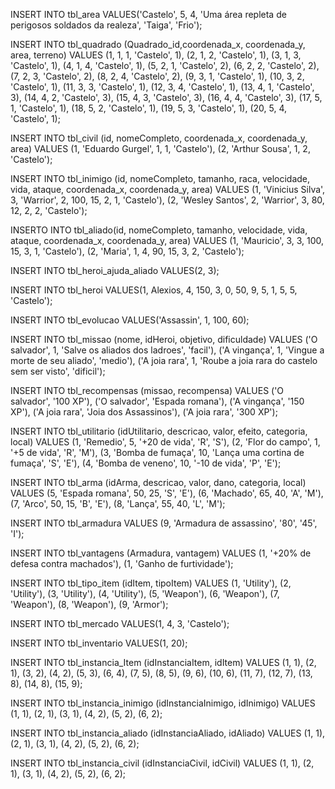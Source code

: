 
INSERT INTO tbl_area VALUES('Castelo', 5, 4, 'Uma área repleta de perigosos soldados da realeza', 'Taiga', 'Frio');

INSERT INTO tbl_quadrado (Quadrado_id,coordenada_x, coordenada_y, area, terreno) VALUES 
(1, 1, 1, 'Castelo', 1),
(2, 1, 2, 'Castelo', 1),
(3, 1, 3, 'Castelo', 1),
(4, 1, 4, 'Castelo', 1),
(5, 2, 1, 'Castelo', 2),
(6, 2, 2, 'Castelo', 2),
(7, 2, 3, 'Castelo', 2),
(8, 2, 4, 'Castelo', 2),
(9, 3, 1, 'Castelo', 1),
(10, 3, 2, 'Castelo', 1),
(11, 3, 3, 'Castelo', 1),
(12, 3, 4, 'Castelo', 1),
(13, 4, 1, 'Castelo', 3),
(14, 4, 2, 'Castelo', 3),
(15, 4, 3, 'Castelo', 3),
(16, 4, 4, 'Castelo', 3),
(17, 5, 1, 'Castelo', 1),
(18, 5, 2, 'Castelo', 1),
(19, 5, 3, 'Castelo', 1),
(20, 5, 4, 'Castelo', 1);

INSERT INTO tbl_civil (id, nomeCompleto, coordenada_x, coordenada_y, area) VALUES
(1, 'Eduardo Gurgel', 1, 1, 'Castelo'),
(2, 'Arthur Sousa', 1, 2, 'Castelo');

INSERT INTO tbl_inimigo (id, nomeCompleto, tamanho, raca, velocidade, vida, ataque, coordenada_x, coordenada_y, area) VALUES 
(1, 'Vinicius Silva', 3, 'Warrior', 2, 100, 15, 2, 1, 'Castelo'),
(2, 'Wesley Santos', 2, 'Warrior', 3, 80, 12, 2, 2, 'Castelo');

INSERTO INTO tbl_aliado(id, nomeCompleto, tamanho, velocidade, vida, ataque, coordenada_x, coordenada_y, area) VALUES
(1, 'Mauricio', 3, 3, 100, 15, 3, 1, 'Castelo'),
(2, 'Maria', 1, 4, 90, 15, 3, 2, 'Castelo');

INSERT INTO tbl_heroi_ajuda_aliado VALUES(2, 3);

INSERT INTO tbl_heroi  VALUES(1, Alexios, 4, 150, 3, 0, 50, 9, 5, 1, 5, 5, 'Castelo');

INSERT INTO tbl_evolucao VALUES('Assassin', 1, 100, 60);

INSERT INTO tbl_missao (nome, idHeroi, objetivo, dificuldade) VALUES
('O salvador', 1, 'Salve os aliados dos ladroes', 'facil'),
('A vingança', 1, 'Vingue a morte de seu aliado', 'medio'),
('A joia rara', 1, 'Roube a joia rara do castelo sem ser visto', 'dificil');

INSERT INTO tbl_recompensas (missao, recompensa) VALUES
('O salvador', '100 XP'),
('O salvador', 'Espada romana'),
('A vingança', '150 XP'),
('A joia rara', 'Joia dos Assassinos'),
('A joia rara', '300 XP');

INSERT INTO tbl_utilitario (idUtilitario, descricao, valor, efeito, categoria, local) VALUES
(1, 'Remedio', 5, '+20 de vida', 'R', 'S'),
(2, 'Flor do campo', 1, '+5 de vida', 'R', 'M'),
(3, 'Bomba de fumaça', 10, 'Lança uma cortina de fumaça', 'S', 'E'),
(4, 'Bomba de veneno', 10, '-10 de vida', 'P', 'E');

INSERT INTO tbl_arma (idArma, descricao, valor, dano, categoria, local) VALUES
(5, 'Espada romana', 50, 25, 'S', 'E'),
(6, 'Machado', 65, 40, 'A', 'M'),
(7, 'Arco', 50, 15, 'B', 'E'),
(8, 'Lança', 55, 40, 'L', 'M');

INSERT INTO tbl_armadura VALUES (9, 'Armadura de assassino', '80', '45', 'I');

INSERT INTO tbl_vantagens (Armadura, vantagem) VALUES
(1, '+20% de defesa contra machados'),
(1, 'Ganho de furtividade');

INSERT INTO tbl_tipo_item (idItem, tipoItem) VALUES 
(1, 'Utility'),
(2, 'Utility'),
(3, 'Utility'),
(4, 'Utility'),
(5, 'Weapon'),
(6, 'Weapon'),
(7, 'Weapon'),
(8, 'Weapon'),
(9, 'Armor');

INSERT INTO tbl_mercado VALUES(1, 4, 3, 'Castelo');

INSERT INTO tbl_inventario VALUES(1, 20);

INSERT INTO tbl_instancia_Item (idInstanciaItem, idItem) VALUES
(1, 1),
(2, 1),
(3, 2),
(4, 2),
(5, 3),
(6, 4),
(7, 5),
(8, 5),
(9, 6),
(10, 6),
(11, 7),
(12, 7),
(13, 8),
(14, 8),
(15, 9);

INSERT INTO tbl_instancia_inimigo (idInstanciaInimigo, idInimigo) VALUES
(1, 1),
(2, 1),
(3, 1),
(4, 2),
(5, 2),
(6, 2);

INSERT INTO tbl_instancia_aliado (idInstanciaAliado, idAliado) VALUES
(1, 1),
(2, 1),
(3, 1),
(4, 2),
(5, 2),
(6, 2);

INSERT INTO tbl_instancia_civil (idInstanciaCivil, idCivil) VALUES
(1, 1),
(2, 1),
(3, 1),
(4, 2),
(5, 2),
(6, 2);

